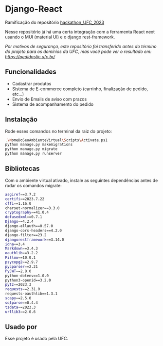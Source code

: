 
# Django-React

Ramificação do repositório [hackathon_UFC_2023](https://github.com/agostin-afk/hackathon_UFC_2023)


Nesse repositório já há uma certa integração com a ferramenta React next usando o MUI (material UI) e o django rest-framework.

_Por motivos de segurança, este repositório foi transferido antes do término do projeto para os domínios da UFC, mas você pode ver o resultado em: https://pedidostic.ufc.br/_

## Funcionalidades

- Cadastrar produtos
- Sistema de E-commerce completo (carrinho, finalização de pedido, etc...)
- Envio de Emails de aviso com prazos 
- Sistema de acompanhamento do pedido

## Instalação

Rode esses comandos no terminal da raiz do projeto:

```bash
.\NomeDoSeuAmbienteVirtual\Scripts\Activate.ps1
python manage.py makemigrations
python manage.py migrate
python manage.py runserver
```
    
## Bibliotecas

Com o ambiente virtual ativado, instale as seguintes dependências antes de rodar os comandos migrate:

```bash
asgiref==3.7.2
certifi==2023.7.22
cffi==1.16.0
charset-normalizer==3.3.0
cryptography==41.0.4
defusedxml==0.7.1
Django==4.2.4
django-allauth==0.57.0
django-cors-headers==4.2.0
django-filter==23.2
djangorestframework==3.14.0
idna==3.4
Markdown==3.4.3
oauthlib==3.2.2
Pillow==10.0.1
psycopg2==2.9.7
pycparser==2.21
PyJWT==2.8.0
python-dotenv==1.0.0
python3-openid==3.2.0
pytz==2023.3
requests==2.31.0
requests-oauthlib==1.3.1
scapy==2.5.0
sqlparse==0.4.4
tzdata==2023.3
urllib3==2.0.6
```
## Usado por

Esse projeto é usado pela UFC.


